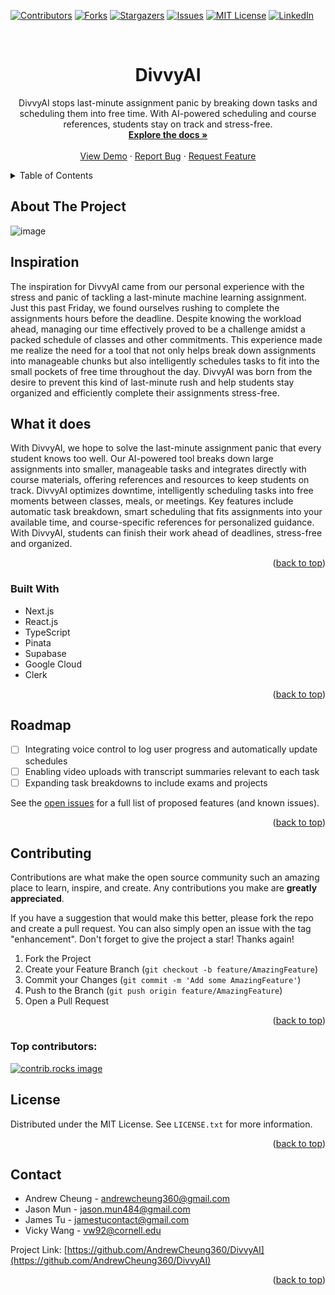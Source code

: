 <!-- Improved compatibility of back to top link: See: https://github.com/othneildrew/Best-README-Template/pull/73 -->
<a id="readme-top"></a>
<!--
*** Thanks for checking out the Best-README-Template. If you have a suggestion
*** that would make this better, please fork the repo and create a pull request
*** or simply open an issue with the tag "enhancement".
*** Don't forget to give the project a star!
*** Thanks again! Now go create something AMAZING! :D
-->



<!-- PROJECT SHIELDS -->
<!--
*** I'm using markdown "reference style" links for readability.
*** Reference links are enclosed in brackets [ ] instead of parentheses ( ).
*** See the bottom of this document for the declaration of the reference variables
*** for contributors-url, forks-url, etc. This is an optional, concise syntax you may use.
*** https://www.markdownguide.org/basic-syntax/#reference-style-links
-->
[![Contributors][contributors-shield]][contributors-url]
[![Forks][forks-shield]][forks-url]
[![Stargazers][stars-shield]][stars-url]
[![Issues][issues-shield]][issues-url]
[![MIT License][license-shield]][license-url]
[![LinkedIn][linkedin-shield]][linkedin-url]



<!-- PROJECT LOGO -->
<br />
<div align="center">
<!--   <a href="https://github.com/AndrewCheung360/DivvyAI">
    <img src="images/logo.png" alt="Logo" width="80" height="80">
  </a> -->

<h1 align="center">DivvyAI</h1>

  <p align="center">
    DivvyAI stops last-minute assignment panic by breaking down tasks and scheduling them into free time. With AI-powered scheduling and course references, students stay on track and stress-free.
    <br />
    <a href="https://github.com/AndrewCheung360/DivvyAI"><strong>Explore the docs »</strong></a>
    <br />
    <br />
    <a href="https://github.com/AndrewCheung360/DivvyAI">View Demo</a>
    ·
    <a href="https://github.com/AndrewCheung360/DivvyAI/issues/new?labels=bug&template=bug-report---.md">Report Bug</a>
    ·
    <a href="https://github.com/AndrewCheung360/DivvyAI/issues/new?labels=enhancement&template=feature-request---.md">Request Feature</a>
  </p>
</div>



<!-- TABLE OF CONTENTS -->
<details>
  <summary>Table of Contents</summary>
  <ol>
    <li>
      <a href="#about-the-project">About The Project</a>
      <ul>
        <li><a href="#built-with">Built With</a></li>
      </ul>
    </li>
<!--     <li>
      <a href="#getting-started">Getting Started</a>
      <ul>
        <li><a href="#prerequisites">Prerequisites</a></li>
        <li><a href="#installation">Installation</a></li>
      </ul>
    </li>
    <li><a href="#usage">Usage</a></li> -->
    <li><a href="#roadmap">Roadmap</a></li>
    <li><a href="#contributing">Contributing</a></li>
    <li><a href="#license">License</a></li>
    <li><a href="#contact">Contact</a></li>
<!--     <li><a href="#acknowledgments">Acknowledgments</a></li> -->
  </ol>
</details>



<!-- ABOUT THE PROJECT -->
## About The Project

![image](https://github.com/user-attachments/assets/5cef7e05-1605-45a9-a90d-1a7c97ffe0a7)


## Inspiration
The inspiration for DivvyAI came from our personal experience with the stress and panic of tackling a last-minute machine learning assignment. Just this past Friday, we found ourselves rushing to complete the assignments hours before the deadline. Despite knowing the workload ahead, managing our time effectively proved to be a challenge amidst a packed schedule of classes and other commitments. This experience made me realize the need for a tool that not only helps break down assignments into manageable chunks but also intelligently schedules tasks to fit into the small pockets of free time throughout the day. DivvyAI was born from the desire to prevent this kind of last-minute rush and help students stay organized and efficiently complete their assignments stress-free.

## What it does
With DivvyAI, we hope to solve the last-minute assignment panic that every student knows too well. Our AI-powered tool breaks down large assignments into smaller, manageable tasks and integrates directly with course materials, offering references and resources to keep students on track. DivvyAI optimizes downtime, intelligently scheduling tasks into free moments between classes, meals, or meetings. Key features include automatic task breakdown, smart scheduling that fits assignments into your available time, and course-specific references for personalized guidance. With DivvyAI, students can finish their work ahead of deadlines, stress-free and organized.



<p align="right">(<a href="#readme-top">back to top</a>)</p>



### Built With

* Next.js
* React.js
* TypeScript
* Pinata
* Supabase
* Google Cloud
* Clerk

<p align="right">(<a href="#readme-top">back to top</a>)</p>







<!-- ROADMAP -->
## Roadmap

- [ ] Integrating voice control to log user progress and automatically update schedules
- [ ] Enabling video uploads with transcript summaries relevant to each task
- [ ] Expanding task breakdowns to include exams and projects

See the [open issues](https://github.com/AndrewCheung360/DivvyAI/issues) for a full list of proposed features (and known issues).

<p align="right">(<a href="#readme-top">back to top</a>)</p>



<!-- CONTRIBUTING -->
## Contributing

Contributions are what make the open source community such an amazing place to learn, inspire, and create. Any contributions you make are **greatly appreciated**.

If you have a suggestion that would make this better, please fork the repo and create a pull request. You can also simply open an issue with the tag "enhancement".
Don't forget to give the project a star! Thanks again!

1. Fork the Project
2. Create your Feature Branch (`git checkout -b feature/AmazingFeature`)
3. Commit your Changes (`git commit -m 'Add some AmazingFeature'`)
4. Push to the Branch (`git push origin feature/AmazingFeature`)
5. Open a Pull Request

<p align="right">(<a href="#readme-top">back to top</a>)</p>

### Top contributors:

<a href="https://github.com/AndrewCheung360/DivvyAI/graphs/contributors">
  <img src="https://contrib.rocks/image?repo=AndrewCheung360/DivvyAI" alt="contrib.rocks image" />
</a>



<!-- LICENSE -->
## License

Distributed under the MIT License. See `LICENSE.txt` for more information.

<p align="right">(<a href="#readme-top">back to top</a>)</p>



<!-- CONTACT -->
## Contact

* Andrew Cheung - andrewcheung360@gmail.com
* Jason Mun - jason.mun484@gmail.com
* James Tu - jamestucontact@gmail.com
* Vicky Wang - vw92@cornell.edu

Project Link: [https://github.com/AndrewCheung360/DivvyAI](https://github.com/AndrewCheung360/DivvyAI)

<p align="right">(<a href="#readme-top">back to top</a>)</p>







<!-- MARKDOWN LINKS & IMAGES -->
<!-- https://www.markdownguide.org/basic-syntax/#reference-style-links -->
[contributors-shield]: https://img.shields.io/github/contributors/AndrewCheung360/DivvyAI.svg?style=for-the-badge
[contributors-url]: https://github.com/AndrewCheung360/DivvyAI/graphs/contributors
[forks-shield]: https://img.shields.io/github/forks/AndrewCheung360/DivvyAI.svg?style=for-the-badge
[forks-url]: https://github.com/AndrewCheung360/DivvyAI/network/members
[stars-shield]: https://img.shields.io/github/stars/AndrewCheung360/DivvyAI.svg?style=for-the-badge
[stars-url]: https://github.com/AndrewCheung360/DivvyAI/stargazers
[issues-shield]: https://img.shields.io/github/issues/AndrewCheung360/DivvyAI.svg?style=for-the-badge
[issues-url]: https://github.com/AndrewCheung360/DivvyAI/issues
[license-shield]: https://img.shields.io/github/license/AndrewCheung360/DivvyAI.svg?style=for-the-badge
[license-url]: https://github.com/AndrewCheung360/DivvyAI/blob/master/LICENSE.txt
[linkedin-shield]: https://img.shields.io/badge/-LinkedIn-black.svg?style=for-the-badge&logo=linkedin&colorB=555
[linkedin-url]: https://linkedin.com/in/linkedin_username
[product-screenshot]: images/screenshot.png
[Next.js]: https://img.shields.io/badge/next.js-000000?style=for-the-badge&logo=nextdotjs&logoColor=white
[Next-url]: https://nextjs.org/
[React.js]: https://img.shields.io/badge/React-20232A?style=for-the-badge&logo=react&logoColor=61DAFB
[React-url]: https://reactjs.org/
[Vue.js]: https://img.shields.io/badge/Vue.js-35495E?style=for-the-badge&logo=vuedotjs&logoColor=4FC08D
[Vue-url]: https://vuejs.org/
[Angular.io]: https://img.shields.io/badge/Angular-DD0031?style=for-the-badge&logo=angular&logoColor=white
[Angular-url]: https://angular.io/
[Svelte.dev]: https://img.shields.io/badge/Svelte-4A4A55?style=for-the-badge&logo=svelte&logoColor=FF3E00
[Svelte-url]: https://svelte.dev/
[Laravel.com]: https://img.shields.io/badge/Laravel-FF2D20?style=for-the-badge&logo=laravel&logoColor=white
[Laravel-url]: https://laravel.com
[Bootstrap.com]: https://img.shields.io/badge/Bootstrap-563D7C?style=for-the-badge&logo=bootstrap&logoColor=white
[Bootstrap-url]: https://getbootstrap.com
[JQuery.com]: https://img.shields.io/badge/jQuery-0769AD?style=for-the-badge&logo=jquery&logoColor=white
[JQuery-url]: https://jquery.com 

